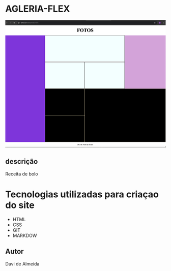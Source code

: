 # AGLERIA-FLEX
![](./Tela%20Galeria%20FLex.png)

## descrição
 Receita de bolo 


# Tecnologias utilizadas para criaçao do site
* HTML
* CSS
* GIT
* MARKDOW
## Autor 
Davi de Almeida 
